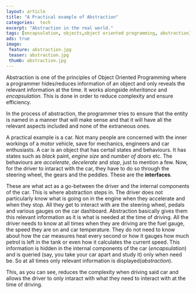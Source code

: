 ```yaml
---
layout: article
title: "A Practical example of Abstraction"
categories:  tech
excerpt: "Abstraction in the real world."
tags: [encapsulation, objects,object oriented programming, abstraction]
ads: true
image: 
 feature: abstraction.jpg
 teaser: abstraction.jpg
 thumb: abstraction.jpg
---
```


Abstraction is one of the principles of Object Oriented Programming where a programmer hides/reduces information of an object and only reveals the relevant information at the time. It works alongside *inheritance* and *encapsulation*. This is done in order to reduce complexity and ensure efficiency.

In the process of abstraction, the programmer tries to ensure that the entity is named in a manner that will make sense and that it will have all the relevant aspects included and none of the extraneous ones.

A practical example is a car. Not many people are concerned with the inner workings of a motor vehicle, save for mechanics, engineers and car enthusiasts. A car is an object that has certail states and behaviours. It has states such as *black* paint, *engine size* and *number of doors* etc. The behaviours are *accelerate*, *decelerate* and *stop*, just to mention a few. Now, for the driver to intaract with the car, they have to do so through the steering wheel, the gears and the peddles. These are the **interfaces**. 

These are what act as a go-between the driver and the internal components of the car. This is where abstraction steps in. The driver does not particularly know what is going on in the engine when they accelerate and when they stop. All they get to interact with are the steering wheel, pedals and various gauges on the car dashboard. Abstraction basically gives them this relevant information as it is what is needed at the time of driving. All the driver needs to know at all times when they are driving are the fuel gauge, the speed they are on and car temperature. They do not need to know about how the car measures heat every second or how it gauges how much petrol is left in the tank or even how it calculates the current speed. This information is hidden in the internal components of the car (*encapsulation*) and is queried (say, you take your car apart and study it) only when need be. So at all times only relevant information is displayed(*abstraction*).

This, as you can see, reduces the complexity when driving said car and allows the driver to only intaract with what they need to interact with at the time of driving.

